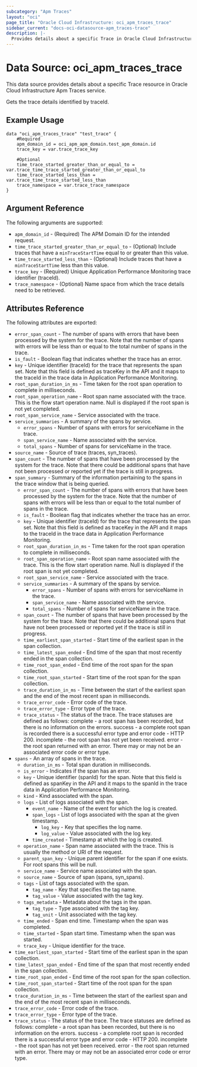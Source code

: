 ```yaml
---
subcategory: "Apm Traces"
layout: "oci"
page_title: "Oracle Cloud Infrastructure: oci_apm_traces_trace"
sidebar_current: "docs-oci-datasource-apm_traces-trace"
description: |-
  Provides details about a specific Trace in Oracle Cloud Infrastructure Apm Traces service
---
```


# Data Source: oci_apm_traces_trace
This data source provides details about a specific Trace resource in Oracle Cloud Infrastructure Apm Traces service.

Gets the trace details identified by traceId.


## Example Usage

```hcl
data "oci_apm_traces_trace" "test_trace" {
	#Required
	apm_domain_id = oci_apm_apm_domain.test_apm_domain.id
	trace_key = var.trace_trace_key

	#Optional
	time_trace_started_greater_than_or_equal_to = var.trace_time_trace_started_greater_than_or_equal_to
	time_trace_started_less_than = var.trace_time_trace_started_less_than
	trace_namespace = var.trace_trace_namespace
}
```

## Argument Reference

The following arguments are supported:

* `apm_domain_id` - (Required) The APM Domain ID for the intended request. 
* `time_trace_started_greater_than_or_equal_to` - (Optional) Include traces that have a `minTraceStartTime` equal to or greater than this value. 
* `time_trace_started_less_than` - (Optional) Include traces that have a `minTraceStartTime` less than this value. 
* `trace_key` - (Required) Unique Application Performance Monitoring trace identifier (traceId). 
* `trace_namespace` - (Optional) Name space from which the trace details need to be retrieved. 


## Attributes Reference

The following attributes are exported:

* `error_span_count` - The number of spans with errors that have been processed by the system for the trace. Note that the number of spans with errors will be less than or equal to the total number of spans in the trace.  
* `is_fault` - Boolean flag that indicates whether the trace has an error. 
* `key` - Unique identifier (traceId) for the trace that represents the span set.  Note that this field is defined as traceKey in the API and it maps to the traceId in the trace data in Application Performance Monitoring. 
* `root_span_duration_in_ms` - Time taken for the root span operation to complete in milliseconds. 
* `root_span_operation_name` - Root span name associated with the trace. This is the flow start operation name. Null is displayed if the root span is not yet completed. 
* `root_span_service_name` - Service associated with the trace. 
* `service_summaries` - A summary of the spans by service. 
	* `error_spans` - Number of spans with errors for serviceName in the trace. 
	* `span_service_name` - Name associated with the service. 
	* `total_spans` - Number of spans for serviceName in the trace. 
* `source_name` - Source of trace (traces, syn_traces). 
* `span_count` - The number of spans that have been processed by the system for the trace.  Note that there could be additional spans that have not been processed or reported yet if the trace is still in progress. 
* `span_summary` - Summary of the information pertaining to the spans in the trace window that is being queried. 
	* `error_span_count` - The number of spans with errors that have been processed by the system for the trace. Note that the number of spans with errors will be less than or equal to the total number of spans in the trace.  
	* `is_fault` - Boolean flag that indicates whether the trace has an error. 
	* `key` - Unique identifier (traceId) for the trace that represents the span set.  Note that this field is defined as traceKey in the API and it maps to the traceId in the trace data in Application Performance Monitoring. 
	* `root_span_duration_in_ms` - Time taken for the root span operation to complete in milliseconds. 
	* `root_span_operation_name` - Root span name associated with the trace. This is the flow start operation name. Null is displayed if the root span is not yet completed. 
	* `root_span_service_name` - Service associated with the trace. 
	* `service_summaries` - A summary of the spans by service. 
		* `error_spans` - Number of spans with errors for serviceName in the trace. 
		* `span_service_name` - Name associated with the service. 
		* `total_spans` - Number of spans for serviceName in the trace. 
	* `span_count` - The number of spans that have been processed by the system for the trace.  Note that there could be additional spans that have not been processed or reported yet if the trace is still in progress. 
	* `time_earliest_span_started` - Start time of the earliest span in the span collection. 
	* `time_latest_span_ended` - End time of the span that most recently ended in the span collection. 
	* `time_root_span_ended` - End time of the root span for the span collection. 
	* `time_root_span_started` - Start time of the root span for the span collection. 
	* `trace_duration_in_ms` - Time between the start of the earliest span and the end of the most recent span in milliseconds. 
	* `trace_error_code` - Error code of the trace. 
	* `trace_error_type` - Error type of the trace. 
	* `trace_status` - The status of the trace. The trace statuses are defined as follows: complete - a root span has been recorded, but there is no information on the errors. success - a complete root span is recorded there is a successful error type and error code - HTTP 200. incomplete - the root span has not yet been received. error - the root span returned with an error. There may or may not be an associated error code or error type. 
* `spans` - An array of spans in the trace. 
	* `duration_in_ms` - Total span duration in milliseconds. 
	* `is_error` - Indicates if the span has an error. 
	* `key` - Unique identifier (spanId) for the span.  Note that this field is defined as spanKey in the API and it maps to the spanId in the trace data in Application Performance Monitoring. 
	* `kind` - Kind associated with the span. 
	* `logs` - List of logs associated with the span. 
		* `event_name` - Name of the event for which the log is created. 
		* `span_logs` - List of logs associated with the span at the given timestamp. 
			* `log_key` - Key that specifies the log name. 
			* `log_value` - Value associated with the log key. 
		* `time_created` - Timestamp at which the log is created. 
	* `operation_name` - Span name associated with the trace.  This is usually the method or URI of the request. 
	* `parent_span_key` - Unique parent identifier for the span if one exists. For root spans this will be null. 
	* `service_name` - Service name associated with the span. 
	* `source_name` - Source of span (spans, syn_spans). 
	* `tags` - List of tags associated with the span. 
		* `tag_name` - Key that specifies the tag name. 
		* `tag_value` - Value associated with the tag key. 
	* `tags_metadata` - Metadata about the tags in the span. 
		* `tag_type` - Type associated with the tag key. 
		* `tag_unit` - Unit associated with the tag key. 
	* `time_ended` - Span end time.  Timestamp when the span was completed. 
	* `time_started` - Span start time.  Timestamp when the span was started. 
	* `trace_key` - Unique identifier for the trace. 
* `time_earliest_span_started` - Start time of the earliest span in the span collection. 
* `time_latest_span_ended` - End time of the span that most recently ended in the span collection. 
* `time_root_span_ended` - End time of the root span for the span collection. 
* `time_root_span_started` - Start time of the root span for the span collection. 
* `trace_duration_in_ms` - Time between the start of the earliest span and the end of the most recent span in milliseconds. 
* `trace_error_code` - Error code of the trace. 
* `trace_error_type` - Error type of the trace. 
* `trace_status` - The status of the trace. The trace statuses are defined as follows: complete - a root span has been recorded, but there is no information on the errors. success - a complete root span is recorded there is a successful error type and error code - HTTP 200. incomplete - the root span has not yet been received. error - the root span returned with an error. There may or may not be an associated error code or error type. 


